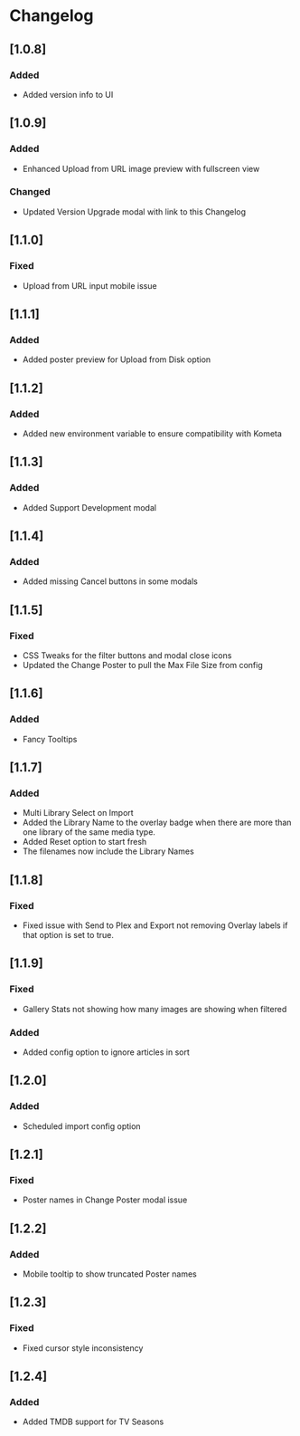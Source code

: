 # Changelog

## [1.0.8]
### Added
- Added version info to UI

## [1.0.9]
### Added
- Enhanced Upload from URL image preview with fullscreen view

### Changed
- Updated Version Upgrade modal with link to this Changelog

## [1.1.0]
### Fixed
- Upload from URL input mobile issue

## [1.1.1]
### Added
- Added poster preview for Upload from Disk option

## [1.1.2]
### Added
- Added new environment variable to ensure compatibility with Kometa

## [1.1.3]
### Added
- Added Support Development modal

## [1.1.4]
### Added
- Added missing Cancel buttons in some modals

## [1.1.5]
### Fixed
- CSS Tweaks for the filter buttons and modal close icons
- Updated the Change Poster to pull the Max File Size from config

## [1.1.6]
### Added
- Fancy Tooltips

## [1.1.7]
### Added
- Multi Library Select on Import
- Added the Library Name to the overlay badge when there are more than one library of the same media type.
- Added Reset option to start fresh
- The filenames now include the Library Names

## [1.1.8]
### Fixed
- Fixed issue with Send to Plex and Export not removing Overlay labels if that option is set to true.

## [1.1.9]
### Fixed
- Gallery Stats not showing how many images are showing when filtered

### Added
- Added config option to ignore articles in sort

## [1.2.0]
### Added
- Scheduled import config option

## [1.2.1]
### Fixed
- Poster names in Change Poster modal issue

## [1.2.2]
### Added
- Mobile tooltip to show truncated Poster names

## [1.2.3]
### Fixed
- Fixed cursor style inconsistency

## [1.2.4]
### Added
- Added TMDB support for TV Seasons

